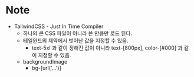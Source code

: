 # Note

- TailwindCSS - Just In Time Compiler
  - 하나의 큰 CSS 파일이 아니라 쓴 만큼만 로드 된다.
  - 테일윈드의 제약에서 벗어난 값을 지정할 수 있음.
    - text-5xl 과 같이 정해진 값이 아니라 text-[800px], color-[#000] 과 같이 지정할 수 있음.
  - backgroundImage
    - bg-[url('...')]
